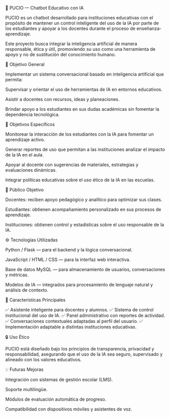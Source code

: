 🤖 PUCIO — Chatbot Educativo con IA

PUCIO es un chatbot desarrollado para instituciones educativas con el propósito de mantener un control inteligente del uso de la IA por parte de los estudiantes y apoyar a los docentes durante el proceso de enseñanza-aprendizaje.

Este proyecto busca integrar la inteligencia artificial de manera responsable, ética y útil, promoviendo su uso como una herramienta de apoyo y no de sustitución del conocimiento humano.

🧠 Objetivo General

Implementar un sistema conversacional basado en inteligencia artificial que permita:

Supervisar y orientar el uso de herramientas de IA en entornos educativos.

Asistir a docentes con recursos, ideas y planeaciones.

Brindar apoyo a los estudiantes en sus dudas académicas sin fomentar la dependencia tecnológica.

🎯 Objetivos Específicos

Monitorear la interacción de los estudiantes con la IA para fomentar un aprendizaje activo.

Generar reportes de uso que permitan a las instituciones analizar el impacto de la IA en el aula.

Apoyar al docente con sugerencias de materiales, estrategias y evaluaciones dinámicas.

Integrar políticas educativas sobre el uso ético de la IA en las escuelas.

🏫 Público Objetivo

Docentes: reciben apoyo pedagógico y analítico para optimizar sus clases.

Estudiantes: obtienen acompañamiento personalizado en sus procesos de aprendizaje.

Instituciones: obtienen control y estadísticas sobre el uso responsable de la IA.

⚙️ Tecnologías Utilizadas

Python / Flask — para el backend y la lógica conversacional.

JavaScript / HTML / CSS — para la interfaz web interactiva.

Base de datos MySQL — para almacenamiento de usuarios, conversaciones y métricas.

Modelos de IA — integrados para procesamiento de lenguaje natural y análisis de contexto.

🚀 Características Principales

✅ Asistente inteligente para docentes y alumnos.
✅ Sistema de control institucional del uso de IA.
✅ Panel administrativo con reportes de actividad.
✅ Conversaciones contextuales adaptadas al perfil del usuario.
✅ Implementación adaptable a distintas instituciones educativas.

🔒 Uso Ético

PUCIO está diseñado bajo los principios de transparencia, privacidad y responsabilidad, asegurando que el uso de la IA sea seguro, supervisado y alineado con los valores educativos.

💡 Futuras Mejoras

Integración con sistemas de gestión escolar (LMS).

Soporte multilingüe.

Módulos de evaluación automática de progreso.

Compatibilidad con dispositivos móviles y asistentes de voz.
